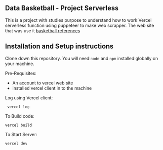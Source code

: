 ## Data Basketball - Project Serverless

This is a project with studies purpose to understand how to work Vercel serverless function using puppeteer to make web scrapper.
The web site that was use it [basketball references](https://www.basketball-reference.com/) 

## Installation and Setup instructions

Clone down this repository. You will need `node` and `npm` installed globally on your machine.

Pre-Requisites:
- An account to vercel web site
- installed vercel client in to the machine

Log using Vercel client:

` vercel log`

To Build code:

`vercel build`

To Start Server:

`vercel dev`